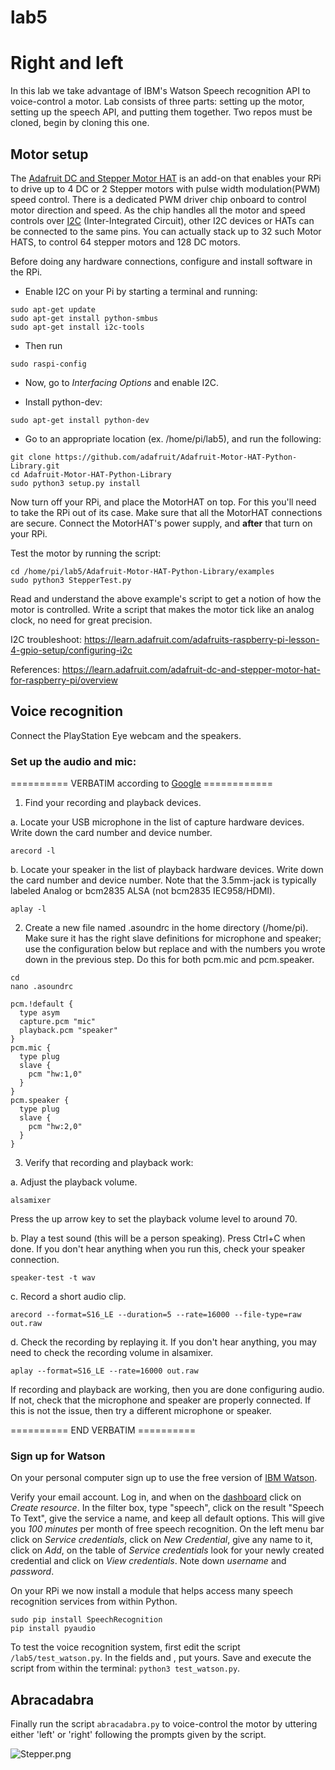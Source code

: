 # lab5
# Right and left

In this lab we take advantage of IBM's Watson Speech recognition API to voice-control a motor. Lab consists of three parts: setting up the motor, setting up the speech API, and putting them together. Two repos must be cloned, begin by cloning this one.

## Motor setup

The [Adafruit DC and Stepper Motor HAT](https://www.adafruit.com/product/2348) is an add-on that enables your RPi to drive up to 4 DC or 2 Stepper motors with pulse width modulation(PWM) speed control. There is a dedicated PWM driver chip onboard to control motor direction and speed. As the chip handles all the motor and speed controls over [I2C](https://en.wikipedia.org/wiki/I%C2%B2C) (Inter-Integrated Circuit), other I2C devices or HATs can be connected to the same pins. You can actually stack up to 32 such Motor HATS, to control 64 stepper motors and 128 DC motors. 

Before doing any hardware connections, configure and install software in the RPi.

+ Enable I2C on your Pi by starting a terminal and running:
```
sudo apt-get update
sudo apt-get install python-smbus
sudo apt-get install i2c-tools
```
+ Then run
```
sudo raspi-config
```
+ Now, go to *Interfacing Options* and enable I2C.

+ Install python-dev:
```
sudo apt-get install python-dev
```
+ Go to an appropriate location (ex. /home/pi/lab5), and run the following:
```
git clone https://github.com/adafruit/Adafruit-Motor-HAT-Python-Library.git
cd Adafruit-Motor-HAT-Python-Library
sudo python3 setup.py install
```

Now turn off your RPi, and place the MotorHAT on top. For this you'll need to take the RPi out of its case. Make sure that all the MotorHAT connections are secure. Connect the MotorHAT's power supply, and **after** that turn on your RPi.

Test the motor by running the script:
```
cd /home/pi/lab5/Adafruit-Motor-HAT-Python-Library/examples
sudo python3 StepperTest.py
```

Read and understand the above example's script to get a notion of how the motor is controlled. Write a script that makes the motor tick like an analog clock, no need for great precision.

I2C troubleshoot:
https://learn.adafruit.com/adafruits-raspberry-pi-lesson-4-gpio-setup/configuring-i2c

References:
https://learn.adafruit.com/adafruit-dc-and-stepper-motor-hat-for-raspberry-pi/overview

## Voice recognition

Connect the PlayStation Eye webcam and the speakers.

### Set up the audio and mic:

========== VERBATIM according to [Google](https://developers.google.com/assistant/sdk/guides/service/python/embed/audio) ============


1. Find your recording and playback devices.

a. Locate your USB microphone in the list of capture hardware devices. Write down the card number and device number.

```
arecord -l
```

b. Locate your speaker in the list of playback hardware devices. Write down the card number and device number. Note that the 3.5mm-jack is typically labeled Analog or bcm2835 ALSA (not bcm2835 IEC958/HDMI).
```
aplay -l
```

2. Create a new file named .asoundrc in the home directory (/home/pi). Make sure it has the right slave definitions for microphone and speaker; use the configuration below but replace <card number> and <device number> with the numbers you wrote down in the previous step. Do this for both pcm.mic and pcm.speaker.

```
cd
nano .asoundrc
```

```
pcm.!default {
  type asym
  capture.pcm "mic"
  playback.pcm "speaker"
}
pcm.mic {
  type plug
  slave {
    pcm "hw:1,0"
  }
}
pcm.speaker {
  type plug
  slave {
    pcm "hw:2,0"
  }
}
```

3. Verify that recording and playback work:

a. Adjust the playback volume.
```
alsamixer
```
Press the up arrow key to set the playback volume level to around 70.

b. Play a test sound (this will be a person speaking). Press Ctrl+C when done. If you don't hear anything when you run this, check your speaker connection.
```
speaker-test -t wav
```

c. Record a short audio clip.
```
arecord --format=S16_LE --duration=5 --rate=16000 --file-type=raw out.raw
```

d. Check the recording by replaying it. If you don't hear anything, you may need to check the recording volume in alsamixer.
```
aplay --format=S16_LE --rate=16000 out.raw
```
If recording and playback are working, then you are done configuring audio. If not, check that the microphone and speaker are properly connected. If this is not the issue, then try a different microphone or speaker.

========== END VERBATIM ==========

### Sign up for Watson

On your personal computer sign up to use the free version of [IBM Watson](https://console.bluemix.net/).

Verify your email account. Log in, and when on the [dashboard](https://console.bluemix.net/dashboard/apps/) click on *Create resource*. In the filter box, type "speech", click on the result "Speech To Text", give the service a name, and keep all default options. This will give you *100 minutes* per month of free speech recognition. On the left menu bar click on *Service credentials*, click on *New Credential*, give any name to it, click on *Add*, on the table of *Service credentials* look for your newly created credential and click on *View credentials*. Note down *username* and *password*.

On your RPi we now install a module that helps access many speech recognition services from within Python.

```
sudo pip install SpeechRecognition
pip install pyaudio
```

To test the voice recognition system, first edit the script `/lab5/test_watson.py`. In the fields <your username> and <your password>, put yours. Save and execute the script from within the terminal: `python3 test_watson.py`.

## Abracadabra

Finally run the script `abracadabra.py` to voice-control the motor by uttering either 'left' or 'right' following the prompts given by the script.


![Stepper.png](https://github.com/engn1931z/lab5/blob/master/IMG_2155.JPG?raw=true)

